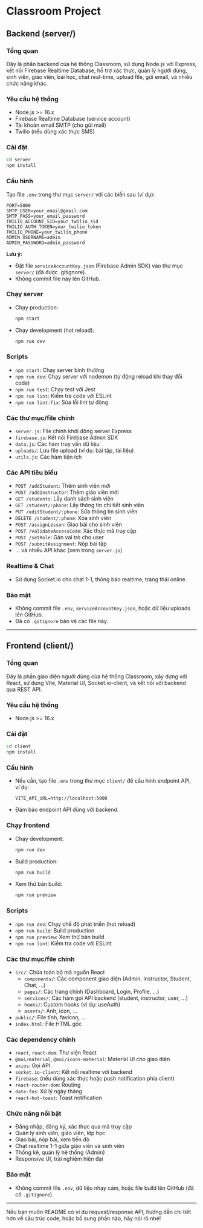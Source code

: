 # Classroom Project

## Backend (server/)

### Tổng quan

Đây là phần backend của hệ thống Classroom, sử dụng Node.js với Express, kết nối Firebase Realtime Database, hỗ trợ xác thực, quản lý người dùng, sinh viên, giáo viên, bài học, chat real-time, upload file, gửi email, và nhiều chức năng khác.

### Yêu cầu hệ thống

- Node.js >= 16.x
- Firebase Realtime Database (service account)
- Tài khoản email SMTP (cho gửi mail)
- Twilio (nếu dùng xác thực SMS)

### Cài đặt

```bash
cd server
npm install
```

### Cấu hình

Tạo file `.env` trong thư mục `server/` với các biến sau (ví dụ):

```
PORT=5000
SMTP_USER=your_email@gmail.com
SMTP_PASS=your_email_password
TWILIO_ACCOUNT_SID=your_twilio_sid
TWILIO_AUTH_TOKEN=your_twilio_token
TWILIO_PHONE=your_twilio_phone
ADMIN_USERNAME=admin
ADMIN_PASSWORD=admin_password
```

**Lưu ý:**

- Đặt file `serviceAccountKey.json` (Firebase Admin SDK) vào thư mục `server/` (đã được .gitignore).
- Không commit file này lên GitHub.

### Chạy server

- Chạy production:
  ```bash
  npm start
  ```
- Chạy development (hot reload):
  ```bash
  npm run dev
  ```

### Scripts

- `npm start`: Chạy server bình thường
- `npm run dev`: Chạy server với nodemon (tự động reload khi thay đổi code)
- `npm run test`: Chạy test với Jest
- `npm run lint`: Kiểm tra code với ESLint
- `npm run lint:fix`: Sửa lỗi lint tự động

### Các thư mục/file chính

- `server.js`: File chính khởi động server Express
- `firebase.js`: Kết nối Firebase Admin SDK
- `data.js`: Các hàm truy vấn dữ liệu
- `uploads/`: Lưu file upload (ví dụ: bài tập, tài liệu)
- `utils.js`: Các hàm tiện ích

### Các API tiêu biểu

- `POST /addStudent`: Thêm sinh viên mới
- `POST /addInstructor`: Thêm giáo viên mới
- `GET /students`: Lấy danh sách sinh viên
- `GET /student/:phone`: Lấy thông tin chi tiết sinh viên
- `PUT /editStudent/:phone`: Sửa thông tin sinh viên
- `DELETE /student/:phone`: Xóa sinh viên
- `POST /assignLesson`: Giao bài cho sinh viên
- `POST /validateAccessCode`: Xác thực mã truy cập
- `POST /setRole`: Gán vai trò cho user
- `POST /submitAssignment`: Nộp bài tập
- ... và nhiều API khác (xem trong `server.js`)

### Realtime & Chat

- Sử dụng Socket.io cho chat 1-1, thông báo realtime, trạng thái online.

### Bảo mật

- Không commit file `.env`, `serviceAccountKey.json`, hoặc dữ liệu uploads lên GitHub.
- Đã có `.gitignore` bảo vệ các file này.

---

## Frontend (client/)

### Tổng quan

Đây là phần giao diện người dùng của hệ thống Classroom, xây dựng với React, sử dụng Vite, Material UI, Socket.io-client, và kết nối với backend qua REST API.

### Yêu cầu hệ thống

- Node.js >= 16.x

### Cài đặt

```bash
cd client
npm install
```

### Cấu hình

- Nếu cần, tạo file `.env` trong thư mục `client/` để cấu hình endpoint API, ví dụ:
  ```
  VITE_API_URL=http://localhost:5000
  ```
- Đảm bảo endpoint API đúng với backend.

### Chạy frontend

- Chạy development:
  ```bash
  npm run dev
  ```
- Build production:
  ```bash
  npm run build
  ```
- Xem thử bản build:
  ```bash
  npm run preview
  ```

### Scripts

- `npm run dev`: Chạy chế độ phát triển (hot reload)
- `npm run build`: Build production
- `npm run preview`: Xem thử bản build
- `npm run lint`: Kiểm tra code với ESLint

### Các thư mục/file chính

- `src/`: Chứa toàn bộ mã nguồn React
  - `components/`: Các component giao diện (Admin, Instructor, Student, Chat, ...)
  - `pages/`: Các trang chính (Dashboard, Login, Profile, ...)
  - `services/`: Các hàm gọi API backend (student, instructor, user, ...)
  - `hooks/`: Custom hooks (ví dụ: useAuth)
  - `assets/`: Ảnh, icon, ...
- `public/`: File tĩnh, favicon, ...
- `index.html`: File HTML gốc

### Các dependency chính

- `react`, `react-dom`: Thư viện React
- `@mui/material`, `@mui/icons-material`: Material UI cho giao diện
- `axios`: Gọi API
- `socket.io-client`: Kết nối realtime với backend
- `firebase`: (nếu dùng xác thực hoặc push notification phía client)
- `react-router-dom`: Routing
- `date-fns`: Xử lý ngày tháng
- `react-hot-toast`: Toast notification

### Chức năng nổi bật

- Đăng nhập, đăng ký, xác thực qua mã truy cập
- Quản lý sinh viên, giáo viên, lớp học
- Giao bài, nộp bài, xem tiến độ
- Chat realtime 1-1 giữa giáo viên và sinh viên
- Thống kê, quản lý hệ thống (Admin)
- Responsive UI, trải nghiệm hiện đại

### Bảo mật

- Không commit file `.env`, dữ liệu nhạy cảm, hoặc file build lên GitHub (đã có `.gitignore`).

---

Nếu bạn muốn README có ví dụ request/response API, hướng dẫn chi tiết hơn về cấu trúc code, hoặc bổ sung phần nào, hãy nói rõ nhé!
